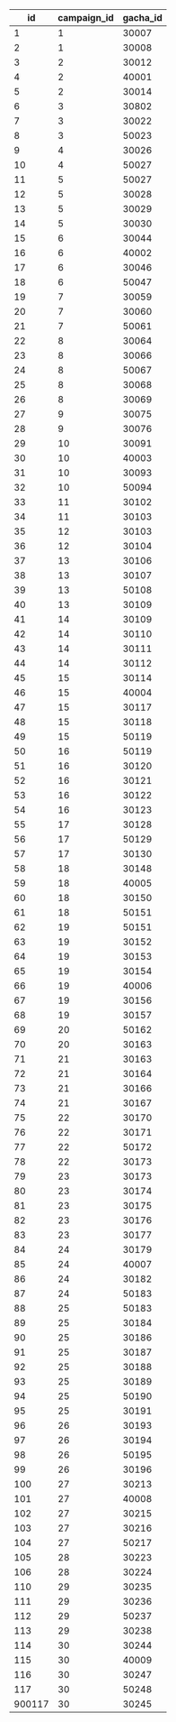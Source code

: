 |id|campaign_id|gacha_id|
| --- | --- | --- |
|1|1|30007|
|2|1|30008|
|3|2|30012|
|4|2|40001|
|5|2|30014|
|6|3|30802|
|7|3|30022|
|8|3|50023|
|9|4|30026|
|10|4|50027|
|11|5|50027|
|12|5|30028|
|13|5|30029|
|14|5|30030|
|15|6|30044|
|16|6|40002|
|17|6|30046|
|18|6|50047|
|19|7|30059|
|20|7|30060|
|21|7|50061|
|22|8|30064|
|23|8|30066|
|24|8|50067|
|25|8|30068|
|26|8|30069|
|27|9|30075|
|28|9|30076|
|29|10|30091|
|30|10|40003|
|31|10|30093|
|32|10|50094|
|33|11|30102|
|34|11|30103|
|35|12|30103|
|36|12|30104|
|37|13|30106|
|38|13|30107|
|39|13|50108|
|40|13|30109|
|41|14|30109|
|42|14|30110|
|43|14|30111|
|44|14|30112|
|45|15|30114|
|46|15|40004|
|47|15|30117|
|48|15|30118|
|49|15|50119|
|50|16|50119|
|51|16|30120|
|52|16|30121|
|53|16|30122|
|54|16|30123|
|55|17|30128|
|56|17|50129|
|57|17|30130|
|58|18|30148|
|59|18|40005|
|60|18|30150|
|61|18|50151|
|62|19|50151|
|63|19|30152|
|64|19|30153|
|65|19|30154|
|66|19|40006|
|67|19|30156|
|68|19|30157|
|69|20|50162|
|70|20|30163|
|71|21|30163|
|72|21|30164|
|73|21|30166|
|74|21|30167|
|75|22|30170|
|76|22|30171|
|77|22|50172|
|78|22|30173|
|79|23|30173|
|80|23|30174|
|81|23|30175|
|82|23|30176|
|83|23|30177|
|84|24|30179|
|85|24|40007|
|86|24|30182|
|87|24|50183|
|88|25|50183|
|89|25|30184|
|90|25|30186|
|91|25|30187|
|92|25|30188|
|93|25|30189|
|94|25|50190|
|95|25|30191|
|96|26|30193|
|97|26|30194|
|98|26|50195|
|99|26|30196|
|100|27|30213|
|101|27|40008|
|102|27|30215|
|103|27|30216|
|104|27|50217|
|105|28|30223|
|106|28|30224|
|110|29|30235|
|111|29|30236|
|112|29|50237|
|113|29|30238|
|114|30|30244|
|115|30|40009|
|116|30|30247|
|117|30|50248|
|900117|30|30245|